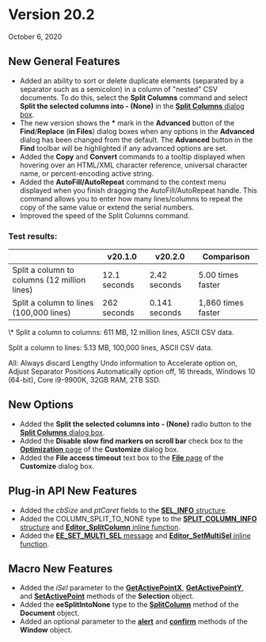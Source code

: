 # Version 20.2

October 6, 2020

## New General Features

- Added an ability to sort or delete duplicate elements (separated by a separator such as a semicolon) in a column of "nested" CSV documents. To do this, select the **Split Columns** command and select **Split the selected columns into - (None)** in the [**Split Columns** dialog box](../dlg/split_column/index).
- The new version shows the **\*** mark in the **Advanced** button of the **Find**/**Replace** (**in Files**) dialog boxes when any options in the **Advanced** dialog has been changed from the default. The **Advanced** button in the **Find** toolbar will be highlighted if any advanced options are set.
- Added the **Copy** and **Convert** commands to a tooltip displayed when hovering over an HTML/XML character reference, universal character name, or percent-encoding active string.
- Added the **AutoFill/AutoRepeat** command to the context menu displayed when you finish dragging the AutoFill/AutoRepeat handle. This command allows you to enter how many lines/columns to repeat the copy of the same value or extend the serial numbers.
- Improved the speed of the Split Columns command.

### Test results:

|  | v20.1.0 | v20.2.0 | Comparison |
| --- | --- | --- | --- |
| Split a column to columns (12 million lines) | 12.1 seconds | 2.42 seconds | 5.00 times faster |
| Split a column to lines (100,000 lines) | 262 seconds | 0.141 seconds | 1,860 times faster |

\\* Split a column to columns: 611 MB, 12 million lines, ASCII CSV data.

Split a column to lines: 5.13 MB, 100,000 lines, ASCII CSV data.

All: Always discard Lengthy Undo information to Accelerate option on, Adjust Separator Positions Automatically option off, 16 threads, Windows 10 (64-bit), Core i9-9900K, 32GB RAM, 2TB SSD.

## New Options

- Added the **Split the selected columns into - (None)** radio button to the [**Split Columns** dialog box](../dlg/split_column/index).
- Added the **Disable slow find markers on scroll bar** check box to the [**Optimization** page](../dlg/customize/optimization/index) of the **Customize** dialog box.
- Added the **File access timeout** text box to the [**File** page](../dlg/customize/file/index) of the **Customize** dialog box.

## Plug-in API New Features

- Added the _cbSize_ and _ptCaret_ fields to the [**SEL\_INFO** structure](../plugin/structure/sel_info).
- Added the COLUMN\_SPLIT\_TO\_NONE type to the [**SPLIT\_COLUMN\_INFO** structure](../plugin/structure/split_column_info) and [**Editor\_SplitColumn** inline function](../plugin/macro/editor_splitcolumn).
- Added the [**EE\_SET\_MULTI\_SEL** message](../plugin/message/ee_set_multi_sel) and [**Editor\_SetMultiSel** inline function](../plugin/macro/editor_setmultisel).

## Macro New Features

- Added the _iSel_ parameter to the **[GetActivePointX](../macro/selection/selection_getactivepointx)**, **[GetActivePointY](../macro/selection/selection_getactivepointy)**, and **[SetActivePoint](../macro/selection/selection_setactivepoint)** methods of the **Selection** object.
- Added the **eeSplitIntoNone** type to the **[SplitColumn](../macro/document/split_column)** method of the **Document** object.
- Added an optional parameter to the [**alert**](../macro/window/window_alert) and [**confirm**](../macro/window/window_confirm) methods of the **Window** object.
